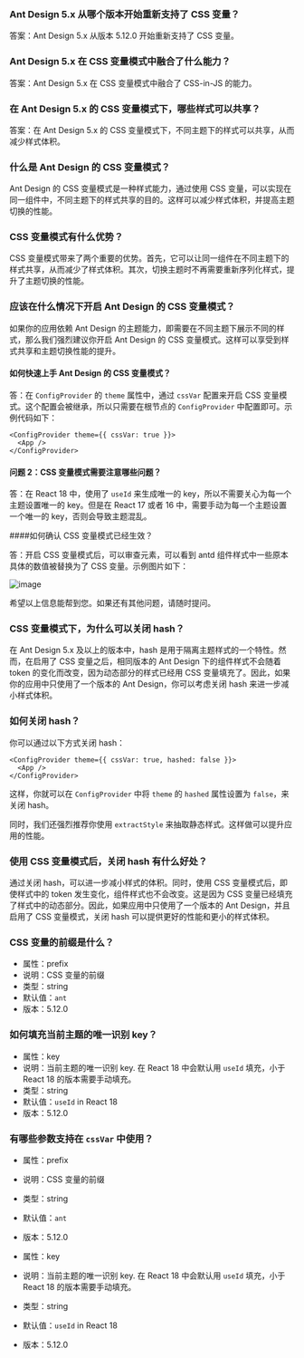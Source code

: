 ### Ant Design 5.x 从哪个版本开始重新支持了 CSS 变量？

答案：Ant Design 5.x 从版本 5.12.0 开始重新支持了 CSS 变量。

### Ant Design 5.x 在 CSS 变量模式中融合了什么能力？

答案：Ant Design 5.x 在 CSS 变量模式中融合了 CSS-in-JS 的能力。

### 在 Ant Design 5.x 的 CSS 变量模式下，哪些样式可以共享？

答案：在 Ant Design 5.x 的 CSS 变量模式下，不同主题下的样式可以共享，从而减少样式体积。

### 什么是 Ant Design 的 CSS 变量模式？

Ant Design 的 CSS 变量模式是一种样式能力，通过使用 CSS 变量，可以实现在同一组件中，不同主题下的样式共享的目的。这样可以减少样式体积，并提高主题切换的性能。

### CSS 变量模式有什么优势？

CSS 变量模式带来了两个重要的优势。首先，它可以让同一组件在不同主题下的样式共享，从而减少了样式体积。其次，切换主题时不再需要重新序列化样式，提升了主题切换的性能。

### 应该在什么情况下开启 Ant Design 的 CSS 变量模式？

如果你的应用依赖 Ant Design 的主题能力，即需要在不同主题下展示不同的样式，那么我们强烈建议你开启 Ant Design 的 CSS 变量模式。这样可以享受到样式共享和主题切换性能的提升。

#### 如何快速上手 Ant Design 的 CSS 变量模式？

答：在 `ConfigProvider` 的 `theme` 属性中，通过 `cssVar` 配置来开启 CSS 变量模式。这个配置会被继承，所以只需要在根节点的 `ConfigProvider` 中配置即可。示例代码如下：

```tsx
<ConfigProvider theme={{ cssVar: true }}>
  <App />
</ConfigProvider>
```

#### 问题 2：CSS 变量模式需要注意哪些问题？

答：在 React 18 中，使用了 `useId` 来生成唯一的 key，所以不需要关心为每一个主题设置唯一的 key。但是在 React 17 或者 16 中，需要手动为每一个主题设置一个唯一的 key，否则会导致主题混乱。

####如何确认 CSS 变量模式已经生效？

答：开启 CSS 变量模式后，可以审查元素，可以看到 antd 组件样式中一些原本具体的数值被替换为了 CSS 变量。示例图片如下：

![image](https://mdn.alipayobjects.com/huamei_7uahnr/afts/img/A*p5NrRJmUNHgAAAAAAAAAAAAADrJ8AQ/original)

希望以上信息能帮到您。如果还有其他问题，请随时提问。

### CSS 变量模式下，为什么可以关闭 hash？

在 Ant Design 5.x 及以上的版本中，hash 是用于隔离主题样式的一个特性。然而，在启用了 CSS 变量之后，相同版本的 Ant Design 下的组件样式不会随着 token 的变化而改变，因为动态部分的样式已经用 CSS 变量填充了。因此，如果你的应用中只使用了一个版本的 Ant Design，你可以考虑关闭 hash 来进一步减小样式体积。

### 如何关闭 hash？

你可以通过以下方式关闭 hash：

```tsx
<ConfigProvider theme={{ cssVar: true, hashed: false }}>
  <App />
</ConfigProvider>
```

这样，你就可以在 `ConfigProvider` 中将 `theme` 的 `hashed` 属性设置为 `false`，来关闭 hash。

同时，我们还强烈推荐你使用 `extractStyle` 来抽取静态样式。这样做可以提升应用的性能。

### 使用 CSS 变量模式后，关闭 hash 有什么好处？

通过关闭 hash，可以进一步减小样式的体积。同时，使用 CSS 变量模式后，即使样式中的 token 发生变化，组件样式也不会改变。这是因为 CSS 变量已经填充了样式中的动态部分。因此，如果应用中只使用了一个版本的 Ant Design，并且启用了 CSS 变量模式，关闭 hash 可以提供更好的性能和更小的样式体积。

### CSS 变量的前缀是什么？

- 属性：prefix
- 说明：CSS 变量的前缀
- 类型：string
- 默认值：`ant`
- 版本：5.12.0

### 如何填充当前主题的唯一识别 key？

- 属性：key
- 说明：当前主题的唯一识别 key. 在 React 18 中会默认用 `useId` 填充，小于 React 18 的版本需要手动填充。
- 类型：string
- 默认值：`useId` in React 18
- 版本：5.12.0

### 有哪些参数支持在 `cssVar` 中使用？

- 属性：prefix
- 说明：CSS 变量的前缀
- 类型：string
- 默认值：`ant`
- 版本：5.12.0

- 属性：key
- 说明：当前主题的唯一识别 key. 在 React 18 中会默认用 `useId` 填充，小于 React 18 的版本需要手动填充。
- 类型：string
- 默认值：`useId` in React 18
- 版本：5.12.0
